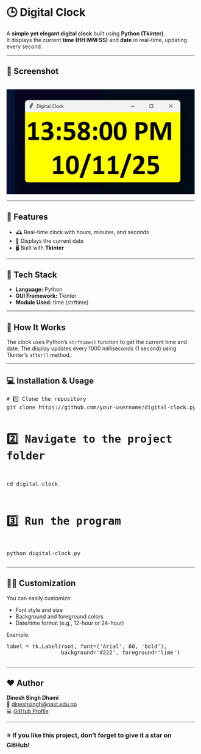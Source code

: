 <div style="text-align: left; margin-left: 10px;">

  <h1>🕒 Digital Clock</h1>

  <p>
    A <strong>simple yet elegant digital clock</strong> built using <strong>Python (Tkinter)</strong>.<br>
    It displays the current <strong>time (HH:MM:SS)</strong> and <strong>date</strong> in real-time, updating every second.
  </p>

  <hr>

  <h2>📸 Screenshot</h2>
  <p>
    <br>
    <img src="Digital%20Clock/screenshot.png" alt="Digital Clock Screenshot" width="600">

  </p>

  <hr>

  <h2>🚀 Features</h2>
  <ul>
    <li>🕰️ Real-time clock with hours, minutes, and seconds</li>
    <li>📅 Displays the current date</li>
    <li>🖥️ Built with <strong>Tkinter</strong> </li>
  </ul>

  <hr>

  <h2>🧩 Tech Stack</h2>
  <ul>
    <li><strong>Language:</strong> Python</li>
    <li><strong>GUI Framework:</strong> Tkinter</li>
    <li><strong>Module Used:</strong> time (strftime)</li>
  </ul>

  <hr>

  <h2>🧠 How It Works</h2>
  <p>
    The clock uses Python’s <code>strftime()</code> function to get the current time and date.
    The display updates every 1000 milliseconds (1 second) using Tkinter’s <code>after()</code> method.
  </p>

  <hr>

  <h2>💻 Installation & Usage</h2>
  <pre>
# 1️⃣ Clone the repository
git clone https://github.com/your-username/digital-clock.py.git

# 2️⃣ Navigate to the project folder
cd digital-clock

# 3️⃣ Run the program
python digital-clock.py
  </pre>

  <hr>

  <h2>🧑‍💻 Customization</h2>
  <p>You can easily customize:</p>
  <ul>
    <li>Font style and size</li>
    <li>Background and foreground colors</li>
    <li>Date/time format (e.g., 12-hour or 24-hour)</li>
  </ul>

  <p>Example:</p>
  <pre>
label = tk.Label(root, font=('Arial', 60, 'bold'),
                 background='#222', foreground='lime')
  </pre>

  <hr>

  <h2>❤️ Author</h2>
  <p>
    <strong>Dinesh Singh Dhami</strong><br>
    📧 <a href="mailto:dineshsingh@nast.edu.np">dineshsingh@nast.edu.np</a><br>
    💻 <a href="https://github.com/thecodingdhami" target="_blank">GitHub Profile</a>
  </p>

  <hr>

  <h3>⭐ If you like this project, don’t forget to give it a star on GitHub!</h3>

</div>
